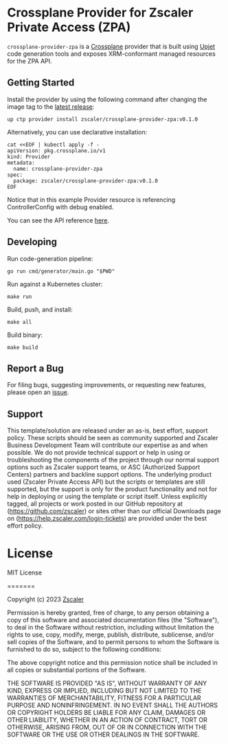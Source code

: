 # Crossplane Provider for Zscaler Private Access (ZPA)

`crossplane-provider-zpa` is a [Crossplane](https://crossplane.io/) provider that
is built using [Upjet](https://github.com/upbound/upjet) code
generation tools and exposes XRM-conformant managed resources for the
ZPA API.

## Getting Started

Install the provider by using the following command after changing the image tag
to the [latest release](https://marketplace.crossplane.io/providers/zscaler/crossplane-provider-zpa):
```
up ctp provider install zscaler/crossplane-provider-zpa:v0.1.0
```

Alternatively, you can use declarative installation:
```
cat <<EOF | kubectl apply -f -
apiVersion: pkg.crossplane.io/v1
kind: Provider
metadata:
  name: crossplane-provider-zpa
spec:
  package: zscaler/crossplane-provider-zpa:v0.1.0
EOF
```

Notice that in this example Provider resource is referencing ControllerConfig with debug enabled.

You can see the API reference [here](https://doc.crds.dev/github.com/zscaler/crossplane-provider-zpa).

## Developing

Run code-generation pipeline:
```console
go run cmd/generator/main.go "$PWD"
```

Run against a Kubernetes cluster:

```console
make run
```

Build, push, and install:

```console
make all
```

Build binary:

```console
make build
```

## Report a Bug

For filing bugs, suggesting improvements, or requesting new features, please
open an [issue](https://github.com/zscaler/crossplane-provider-zpa/issues).

## Support

This template/solution are released under an as-is, best effort, support
policy. These scripts should be seen as community supported and Zscaler
Business Development Team will contribute our expertise as and when possible.
We do not provide technical support or help in using or troubleshooting the components
of the project through our normal support options such as Zscaler support teams,
or ASC (Authorized Support Centers) partners and backline
support options. The underlying product used (Zscaler Private Access API) but the
scripts or templates are still supported, but the support is only for the
product functionality and not for help in deploying or using the template or
script itself. Unless explicitly tagged, all projects or work posted in our
GitHub repository at (<https://github.com/zscaler>) or sites other
than our official Downloads page on (<https://help.zscaler.com/login-tickets>)
are provided under the best effort policy.


License
=========

MIT License

=======

Copyright (c) 2023 [Zscaler](https://github.com/zscaler)

Permission is hereby granted, free of charge, to any person obtaining a copy
of this software and associated documentation files (the "Software"), to deal
in the Software without restriction, including without limitation the rights
to use, copy, modify, merge, publish, distribute, sublicense, and/or sell
copies of the Software, and to permit persons to whom the Software is
furnished to do so, subject to the following conditions:

The above copyright notice and this permission notice shall be included in all
copies or substantial portions of the Software.

THE SOFTWARE IS PROVIDED "AS IS", WITHOUT WARRANTY OF ANY KIND, EXPRESS OR
IMPLIED, INCLUDING BUT NOT LIMITED TO THE WARRANTIES OF MERCHANTABILITY,
FITNESS FOR A PARTICULAR PURPOSE AND NONINFRINGEMENT. IN NO EVENT SHALL THE
AUTHORS OR COPYRIGHT HOLDERS BE LIABLE FOR ANY CLAIM, DAMAGES OR OTHER
LIABILITY, WHETHER IN AN ACTION OF CONTRACT, TORT OR OTHERWISE, ARISING FROM,
OUT OF OR IN CONNECTION WITH THE SOFTWARE OR THE USE OR OTHER DEALINGS IN THE
SOFTWARE.

